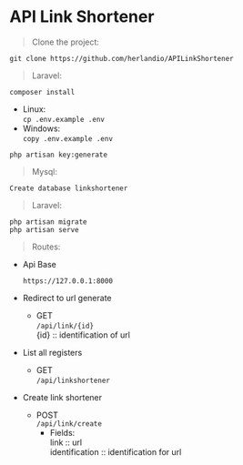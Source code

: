 # API Link Shortener

> Clone the project: <br>

`git clone https://github.com/herlandio/APILinkShortener`

> Laravel: <br>

`composer install` <br>
   - Linux: <br>
   `cp .env.example .env` <br>
   - Windows: <br>
   `copy .env.example .env` <br>
   
`php artisan key:generate` <br>


> Mysql: <br>

`Create database linkshortener` <br>

> Laravel: <br>

`php artisan migrate` <br>
`php artisan serve` <br>

> Routes: <br>

- Api Base

    `https://127.0.0.1:8000` <br>

- Redirect to url generate <br>
    - GET <br>
    `/api/link/{id}` <br>
    {id} :: identification of url <br>
    
- List all registers <br>
    - GET <br>
    `/api/linkshortener` <br>

- Create link shortener <br>
    - POST <br>
    `/api/link/create` <br>
        - Fields: <br>
            link :: url <br>
            identification :: identification for url <br>
        


